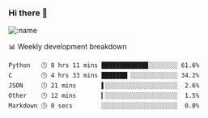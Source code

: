 ### Hi there 👋

<!--
**lv2020/lv2020** is a ✨ _special_ ✨ repository because its `README.md` (this file) appears on your GitHub profile.

Here are some ideas to get you started:

- 🔭 I’m currently working on ...
- 🌱 I’m currently learning ...
- 👯 I’m looking to collaborate on ...
- 🤔 I’m looking for help with ...
- 💬 Ask me about ...
- 📫 How to reach me: ...
- 😄 Pronouns: ...
- ⚡ Fun fact: ...
-->
![:name](https://count.getloli.com/get/@:lv2020)
 <!-- waka-box start -->
📊 Weekly development breakdown
```text
Python   🕓 8 hrs 11 mins ████████████▉░░░░░░░░ 61.6%
C        🕓 4 hrs 33 mins ███████▏░░░░░░░░░░░░░ 34.2%
JSON     🕓 21 mins       ▌░░░░░░░░░░░░░░░░░░░░  2.6%
Other    🕓 12 mins       ▎░░░░░░░░░░░░░░░░░░░░  1.5%
Markdown 🕓 0 secs        ░░░░░░░░░░░░░░░░░░░░░  0.0%
```
<!-- Powered by https://github.com/YouEclipse/waka-box-go . -->
<!-- waka-box end -->
